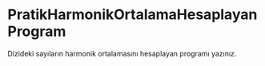 # PratikHarmonikOrtalamaHesaplayanProgram
Dizideki sayıların harmonik ortalamasını hesaplayan programı yazınız.
